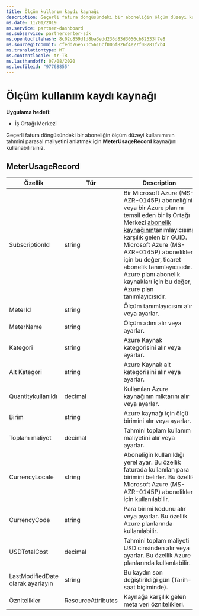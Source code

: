 ```yaml
---
title: Ölçüm kullanım kaydı kaynağı
description: Geçerli fatura döngüsündeki bir aboneliğin ölçüm düzeyi kullanımının tahmini parasal maliyetini anlatmak için MeterUsageRecord kaynağını kullanabilirsiniz.
ms.date: 11/01/2019
ms.service: partner-dashboard
ms.subservice: partnercenter-sdk
ms.openlocfilehash: 8c02c859d1d8ba3edd236d83d3056cb82533f7e8
ms.sourcegitcommit: cfedd76e573c5616cf006f826f4e27f08281f7b4
ms.translationtype: MT
ms.contentlocale: tr-TR
ms.lasthandoff: 07/08/2020
ms.locfileid: "97768855"
---
```

# <a name="meter-usage-record-resource"></a>Ölçüm kullanım kaydı kaynağı

**Uygulama hedefi:**

- İş Ortağı Merkezi

Geçerli fatura döngüsündeki bir aboneliğin ölçüm düzeyi kullanımının tahmini parasal maliyetini anlatmak için **MeterUsageRecord** kaynağını kullanabilirsiniz.

## <a name="meterusagerecord"></a>MeterUsageRecord

| Özellik         | Tür               | Description                                                                                   |
|------------------|--------------------|-----------------------------------------------------------------------------------------------|
| SubscriptionId           | string             | Bir Microsoft Azure (MS-AZR-0145P) aboneliğini veya bir Azure planını temsil eden bir Iş Ortağı Merkezi [abonelik kaynağının](subscription-resources.md#subscription)tanımlayıcısına karşılık gelen bir GUID. Microsoft Azure (MS-AZR-0145P) abonelikleri için bu değer, ticaret abonelik tanımlayıcısıdır. Azure planı abonelik kaynakları için bu değer, Azure plan tanımlayıcısıdır.                  |
| MeterId  | string             | Ölçüm tanımlayıcısını alır veya ayarlar.                                                        |
| MeterName          | string             | Ölçüm adını alır veya ayarlar.                                       |
| Kategori               | string             | Azure Kaynak kategorisini alır veya ayarlar.                                                 |
| Alt Kategori             | string             |  Azure Kaynak alt kategorisini alır veya ayarlar.                                                     |
| Quantitykullanıldı        | decimal             | Kullanılan Azure kaynağının miktarını alır veya ayarlar.   |
| Birim   | string             | Azure kaynağı için ölçü birimini alır veya ayarlar. |
| Toplam maliyet   | decimal             | Tahmini toplam kullanım maliyetini alır veya ayarlar. |
| CurrencyLocale   | string             | Aboneliğin kullanıldığı yerel ayar. Bu özellik faturada kullanılan para birimini belirler. Bu özellik Microsoft Azure (MS-AZR-0145P) abonelikleri için kullanılabilir. |
| CurrencyCode   | string             | Para birimi kodunu alır veya ayarlar. Bu özellik Azure planlarında kullanılabilir.                                         |
| USDTotalCost   | decimal             | Tahmini toplam maliyeti USD cinsinden alır veya ayarlar. Bu özellik Azure planlarında kullanılabilir.                                         |
| LastModifiedDate olarak ayarlayın | string             | Bu kaydın son değiştirildiği gün (Tarih-saat biçiminde).                             |
| Öznitelikler       | ResourceAttributes | Kaynağa karşılık gelen meta veri öznitelikleri.                                        |                                           |
